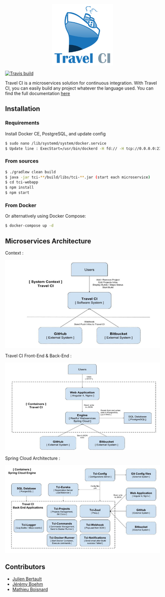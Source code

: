 <p align="center">
  <img src="https://github.com/Travel-CI/tci-project/blob/dev/travelci/logo.png"/>
</p>

[![Travis build](https://img.shields.io/travis/Travel-CI/tci-project.svg)](https://travis-ci.org/Travel-CI/tci-project)


Travel CI is a microservices solution for continuous integration.
With Travel CI, you can easily build any project whatever the language used.
You can find the full documentation [here](https://github.com/Travel-CI/tci-project/blob/dev/travelci/Documentation.pdf)

## Installation

### Requirements

Install Docker CE, PostgreSQL, and update config

```bash
$ sudo nano /lib/systemd/system/docker.service
$ Update line : ExecStart=/usr/bin/dockerd -H fd:// -H tcp://0.0.0.0:2375 -H unix:///var/run/docker.sock
```

### From sources

```bash
$ ./gradlew clean build
$ java -jar tci-**/build/libs/tci-**.jar (start each microservice)
$ cd tci-webapp
$ npm install
$ npm start
```

### From Docker

Or alternatively using Docker Compose:

```bash
$ docker-compose up -d
```

## Microservices Architecture

Context :
<p align="center">
  <img src="https://github.com/Travel-CI/tci-project/blob/dev/travelci/C1-diagram.jpg"/>
</p>
Travel CI Front-End & Back-End :
<p align="center">
  <img src="https://github.com/Travel-CI/tci-project/blob/dev/travelci/C2-diagram.jpg"/>
</p>
Spring Cloud Architecture :
<p align="center">
  <img src="https://github.com/Travel-CI/tci-project/blob/dev/travelci/C2-engine-diagram.jpg"/>
</p>

## Contributors

 - [Julien Bertault](https://github.com/juliiien)
 - [Jérémy Boehm](https://github.com/jeremyboehm)
 - [Mathieu Boisnard](https://github.com/mboisnard)
